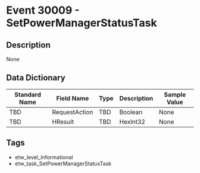 # Event 30009 - SetPowerManagerStatusTask

## Description
None

## Data Dictionary
|Standard Name|Field Name|Type|Description|Sample Value|
|---|---|---|---|---|
|TBD|RequestAction|TBD|Boolean|None|None|
|TBD|HResult|TBD|HexInt32|None|None|

## Tags
* etw_level_Informational
* etw_task_SetPowerManagerStatusTask